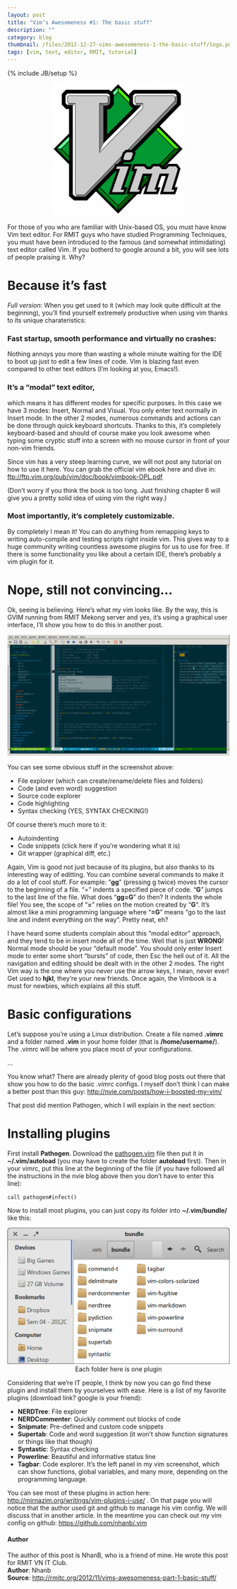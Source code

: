 ```yaml
---
layout: post
title: "Vim’s Awesomeness #1: The basic stuff"
description: ""
category: blog
thumbnail: /files/2012-12-27-vims-awesomeness-1-the-basic-stuff/logo.png
tags: [vim, text, editor, RMIT, tutorial]
---
```

{% include JB/setup %}

<p align="center"><img src="/files/2012-12-27-vims-awesomeness-1-the-basic-stuff/logo.png" /></p>
For those of you who are familiar with Unix-based OS, you must have know Vim text editor.  
For RMIT guys who have studied Programming Techniques, you must have been introduced to the famous (and somewhat intimidating) text editor called Vim. If you botherd to google around a bit, you will see lots of people praising it. Why?

# Because it’s fast

*Full version*: When you get used to it (which may look quite difficult at the beginning), you’ll find yourself extremely productive when using vim thanks to its unique charateristics:

### Fast startup, smooth performance and virtually no crashes:

Nothing annoys you more than wasting a whole minute waiting for the IDE to boot up just to edit a few lines of code. Vim is blazing fast even compared to other text editors (I’m looking at you, Emacs!).

### It’s a “modal” text editor,

which means it has different modes for specific purposes. In this case we have 3 modes: Insert, Normal and Visual. You only enter text normally in Insert mode. In the other 2 modes, numerous commands and actions can be done through quick keyboard shortcuts. Thanks to this, it’s completely keyboard-based and should of course make you look awesome when typing some cryptic stuff into a screen with no mouse cursor in front of your non-vim friends.

Since vim has a very steep learning curve, we will not post any tutorial on how to use it here. You can grab the official vim ebook here and dive in: <ftp://ftp.vim.org/pub/vim/doc/book/vimbook-OPL.pdf>

(Don’t worry if you think the book is too long. Just finishing chapter 6 will give you a pretty solid idea of using vim the right way.)

### Most importantly, it’s **completely customizable**.

By completely I mean it! You can do anything from remapping keys to writing auto-compile and testing scripts right inside vim. This gives way to a huge community writing countless awesome plugins for us to use for free. If there is some functionality you like about a certain IDE, there’s probably a vim plugin for it.

# Nope, still not convincing…

Ok, seeing is believing. Here’s what my vim looks like. By the way, this is GVIM running from RMIT Mekong server and yes, it’s using a graphical user interface, I’ll show you how to do this in another post.

<p align="center"><img src="/files/2012-12-27-vims-awesomeness-1-the-basic-stuff/gvim.png" /></p>

You can see some obvious stuff in the screenshot above:

* File explorer (which can create/rename/delete files and folders)
* Code (and even word) suggestion
* Source code explorer
* Code highlighting
* Syntax checking (YES, SYNTAX CHECKING!)

Of course there’s much more to it:

* Autoindenting
* Code snippets (click here if you’re wondering what it is)
* Git wrapper (graphical diff, etc.)

Again, Vim is good not just because of its plugins, but also thanks to its interesting way of editting. You can combine several commands to make it do a lot of cool stuff. For example: ”**gg**” (pressing g twice) moves the cursor to the beginning of a file. “=” indents a specified piece of code. “**G**” jumps to the last line of the file. What does “**gg=G**” do then? It indents the whole file! You see, the scope of “**=**” relies on the motion created by “**G**“. It’s almost like a mini programming language where “**=G**” means “go to the last line and indent everything on the way“. Pretty neat, eh?

I have heard some students complain about this “modal editor” approach, and they tend to be in insert mode all of the time. Well that is just **WRONG**! Normal mode should be your “default mode”. You should only enter Insert mode to enter some short “bursts” of code, then Esc the hell out of it. All the navigation and editing should be dealt with in the other 2 modes. The right Vim way is the one where you never use the arrow keys, I mean, never ever! Get used to **hjkl**, they’re your new friends. Once again, the Vimbook is a must for newbies, which explains all this stuff.

# Basic configurations

Let’s suppose you’re using a Linux distribution. Create a file named **.vimrc** and a folder named **.vim** in your home folder (that is **/home/username/**). The .vimrc will be where you place most of your configurations.

…

You know what? There are already plenty of good blog posts out there that show you how to do the basic .vimrc configs. I myself don’t think I can make a better post than this guy: <http://nvie.com/posts/how-i-boosted-my-vim/>

That post did mention Pathogen, which I will explain in the next section:

# Installing plugins

First install **Pathogen**. Download the [pathogen.vim](https://raw.github.com/tpope/vim-pathogen/master/autoload/pathogen.vim) file then put it in **~/.vim/autoload** (you may have to create the folder **autoload** first). Then in your vimrc, put this line at the beginning of the file (if you have followed all the instructions in the nvie blog above then you don’t have to enter this line):

```
call pathogen#infect()
```

Now to install most plugins, you can just copy its folder into **~/.vim/bundle/** like this:

<p align="center"><img src="/files/2012-12-27-vims-awesomeness-1-the-basic-stuff/bundle.png" /><br/>
Each folder here is one plugin</p>

Considering that we’re IT people, I think by now you can go find these plugin and install them by yourselves with ease. Here is a list of my favorite plugins (download link? google is your friend):

* **NERDTree**: File explorer
* **NERDCommenter**: Quickly comment out blocks of code
* **Snipmate**: Pre-defined and custom code snippets
* **Supertab**: Code and word suggestion (it won’t show function signatures or things like that though)
* **Syntastic**: Syntax checking
* **Powerline**: Beautiful and informative status line
* **Tagbar**: Code explorer. It’s the left panel in my vim screenshot, which can show functions, global variables, and many more, depending on the programming language.

You can see most of these plugins in action here: <http://mirnazim.org/writings/vim-plugins-i-use/> . On that page you will notice that the author used git and github to manage his vim config. We will discuss that in another article. In the meantime you can check out my vim config on github: <https://github.com/nhanb/.vim>

#### Author
The author of this post is NhanB, who is a friend of mine. He wrote this post for RMIT VN IT Club.  
**Author**: Nhanb  
**Source**: <http://rmitc.org/2012/11/vims-awesomeness-part-1-basic-stuff/>
